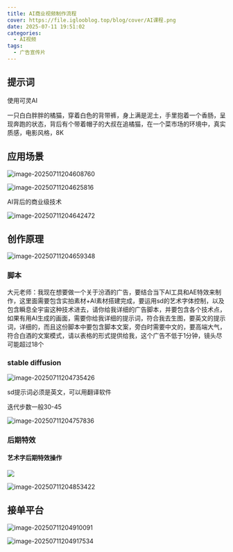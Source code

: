 ```yaml
---
title: AI商业视频制作流程
cover: https://file.iglooblog.top/blog/cover/AI课程.png
date: 2025-07-11 19:51:02
categories:
  - AI视频
tags:
  - 广告宣传片
---
```


## 提示词

使用可灵AI

一只白白胖胖的橘猫，穿着白色的背带裤，身上满是泥土，手里抱着一个香肠，呈现奔跑的状态，背后有个带着帽子的大叔在追橘猫，在一个菜市场的环境中，真实质感，电影风格，8K

## 应用场景

![image-20250711204608760](https://file.iglooblog.top/blog/article/image-20250711204608760.png)

![image-20250711204625816](https://file.iglooblog.top/blog/article/image-20250711204625816.png)

AI背后的商业级技术

![image-20250711204642472](https://file.iglooblog.top/blog/article/image-20250711204642472.png)

## 创作原理

![image-20250711204659348](https://file.iglooblog.top/blog/article/image-20250711204659348.png)

### 脚本

大元老师：我现在想要做一个关于汾酒的广告，要结合当下AI工具和AE特效来制作，这里面需要包含实拍素材+AI素材搭建完成，要运用sd的艺术字体控制，以及包含瞬息全宇宙这种技术进去，请你给我详细的广告脚本，并要包含各个技术点，如果有用AI生成的画面，需要你给我详细的提示词，符合我去生图，要英文的提示词，详细的，而且这份脚本中要包含脚本文案，旁白时需要中文的，要高端大气，符合白酒的文案模式，请以表格的形式提供给我，这个广告不低于1分钟，镜头尽可能超过18个

### stable diffusion

![image-20250711204735426](https://file.iglooblog.top/blog/article/image-20250711204735426.png)

sd提示词必须是英文，可以用翻译软件

迭代步数一般30-45

![image-20250711204757836](https://file.iglooblog.top/blog/article/image-20250711204757836.png)

### 后期特效

#### 艺术字后期特效操作

![](https://file.iglooblog.top/blog/article/%E6%88%AA%E5%B1%8F2025-07-11%2020.48.36.png)

![image-20250711204853422](https://file.iglooblog.top/blog/article/image-20250711204853422.png)

## 接单平台

![image-20250711204910091](https://file.iglooblog.top/blog/article/image-20250711204910091.png)

![image-20250711204917534](https://file.iglooblog.top/blog/article/image-20250711204917534.png)
